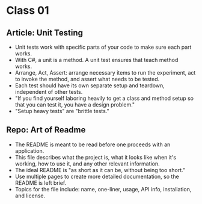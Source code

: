 # Class 01
## Article: Unit Testing
- Unit tests work with specific parts of your code to make sure each part works.
- With C#, a unit is a method. A unit test ensures that teach method works.
- Arrange, Act, Assert: arrange necessary items to run the experiment, act to invoke the method, and assert what needs to be tested.
- Each test should have its own separate setup and teardown, independent of other tests.
- "If you find yourself laboring heavily to get a class and method setup so that you can test it, you have a design problem." 
- "Setup heavy tests" are "brittle tests." 

## Repo: Art of Readme
- The README is meant to be read before one proceeds with an application.
- This file describes what the project is, what it looks like when it's working, how to use it, and any other relevant information.
- The ideal README is "as short as it can be, without being too short."
- Use multiple pages to create more detailed documentation, so the README is left brief.
- Topics for the file include: name, one-liner, usage, API info, installation, and license.
